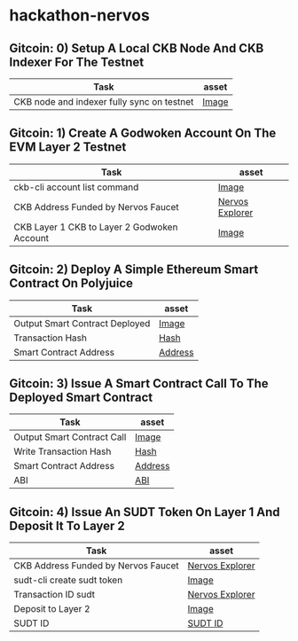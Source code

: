 # hackathon-nervos

## Gitcoin: 0) Setup A Local CKB Node And CKB Indexer For The Testnet

| Task| asset |
| ------------- | ------------- |
| CKB node and indexer fully sync on testnet | [Image](./assets/00-full-sync-node-indexer.png) |


## Gitcoin: 1) Create A Godwoken Account On The EVM Layer 2 Testnet

| Task| asset |
| ------------- | ------------- |
| ckb-cli account list command | [Image](./assets/01-ckb-cli-account-list.png) |
| CKB Address Funded by Nervos Faucet | [Nervos Explorer](https://explorer.nervos.org/aggron/address/ckt1qyqr7j4ca8j6n07uwf0smk3ukytxxrt3ep8sezkvzc) |
| CKB Layer 1 CKB to Layer 2 Godwoken Account | [Image](./assets/01-ckb-transfer-l1-to-l2-godwoken.png) |

## Gitcoin: 2) Deploy A Simple Ethereum Smart Contract On Polyjuice

| Task| asset |
| ------------- | ------------- |
| Output Smart Contract Deployed | [Image](./assets/02-smart-contract-deployed.png) |
| Transaction Hash | [Hash](./assets/02-transaction-hash-smart-contract.txt) |
| Smart Contract Address | [Address](./assets/02-smart-contract-address.txt) |

## Gitcoin: 3) Issue A Smart Contract Call To The Deployed Smart Contract

| Task| asset |
| ------------- | ------------- |
| Output Smart Contract Call | [Image](./assets/03-smart-contract-call.png) |
| Write Transaction Hash | [Hash](./assets/03-write-transaction-hash.txt) |
| Smart Contract Address | [Address](./assets/03-smart-contract-address.txt) |
| ABI | [ABI](./assets/03-abi.json) |

## Gitcoin: 4) Issue An SUDT Token On Layer 1 And Deposit It To Layer 2

| Task| asset |
| ------------- | ------------- |
| CKB Address Funded by Nervos Faucet | [Nervos Explorer](https://explorer.nervos.org/aggron/address/ckt1qyqr7j4ca8j6n07uwf0smk3ukytxxrt3ep8sezkvzc) |
| sudt-cli create sudt token | [Image](./assets/04-sudt-minted.png) |
| Transaction ID sudt | [Nervos Explorer](https://explorer.nervos.org/aggron/transaction/0xa20eadb680b16b04ff1e9479dab6d5515f598a0050278210d457ff15ddd08e5b) |
| Deposit to Layer 2 | [Image](./assets/04-sudt-sent-godwoken.png) |
| SUDT ID | [SUDT ID](./assets/04-sudt-id.txt) |

